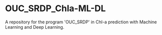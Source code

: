 # OUC_SRDP_Chla-ML-DL
A repository for the program 'OUC_SRDP' in Chl-a prediction with Machine Learning and Deep Learning.
